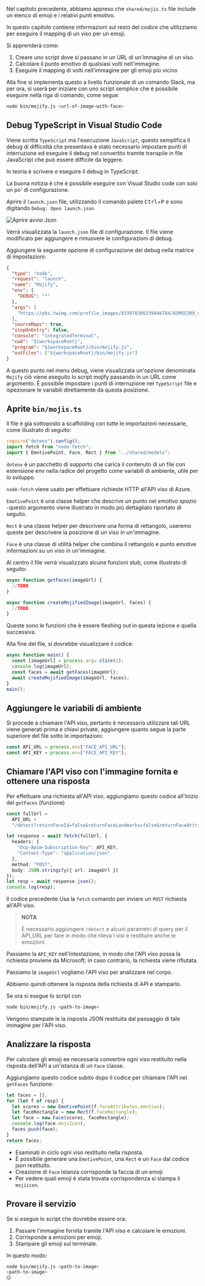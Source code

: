 Nel capitolo precedente, abbiamo appreso che `shared/mojis.ts` file include un elenco di emoji e i relativi punti emotivo.

In questo capitolo contiene informazioni sul resto del codice che utilizziamo per eseguire il mapping di un viso per un emoji.

Si apprenderà come:

1. Creare uno script dove si passano in un URL di un'immagine di un viso.
2. Calcolare il punto emotivo di qualsiasi volti nell'immagine.
3. Eseguire il mapping di volti nell'immagine per gli emoji più vicino

Alla fine si implementa questo a livello funzionale di un comando Slack, ma per ora, si userà per iniziare con uno script semplice che è possibile eseguire nella riga di comando, come segue:

```bash
node bin/mojify.js <url-of-image-with-face>
```

## <a name="debugging-typescript-in-vs-code"></a>Debug TypeScript in Visual Studio Code

Viene scritta `TypeScript` ma l'esecuzione `JavaScript`; questo semplifica il debug di difficoltà che presentava è stato necessario impostare punti di interruzione ed eseguire il debug nel convertito tramite transpile in file JavaScript che può essere difficile da leggere.

In teoria è scrivere _e_ eseguire il debug in TypeScript.

La buona notizia è che è possibile eseguire con Visual Studio code con solo un po' di configurazione.

Aprire il `launch.json` file, utilizzando il comando palete <kbd>Ctrl</kbd>+<kbd>P</kbd> e sono digitando `Debug: Open launch.json`

![Aprire avvio Json](/media-drafts/5.open-debug-launch.json.png)

Verrà visualizzata la `launch.json` file di configurazione. Il file viene modificato per aggiungere e rimuovere le configurazioni di debug.

Aggiungere la seguente opzione di configurazione del debug nella matrice di impostazioni:

```json
{
  "type": "node",
  "request": "launch",
  "name": "Mojify",
  "env": {
    "DEBUG": "*"
  },
  "args": [
    "https://pbs.twimg.com/profile_images/833970306339446784/83MO53R9_400x400.jpg"
  ],
  "sourceMaps": true,
  "stopOnEntry": false,
  "console": "integratedTerminal",
  "cwd": "${workspaceRoot}",
  "program": "${workspaceRoot}/bin/mojify.js",
  "outFiles": ["${workspaceRoot}/bin/mojify.js"]
}
```

A questo punto nel menu debug, viene visualizzata un'opzione denominata `Mojify` ciò viene eseguito lo script mojify passando in un URL come argomento. È possibile impostare i punti di interruzione nel `TypeScript` file e ispezionare le variabili direttamente da questa posizione.

## <a name="open-up-binmojists"></a>Aprite `bin/mojis.ts`

Il file è già sottoposto a scaffolding con tutte le importazioni necessarie, come illustrato di seguito:

```typescript
require("dotenv").config();
import fetch from "node-fetch";
import { EmotivePoint, Face, Rect } from "../shared/models";
```

`dotenv` è un pacchetto di supporto che carica il contenuto di un file con estensione env nella radice del progetto come variabili di ambiente, utile per lo sviluppo.

`node-fetch` viene usato per effettuare richieste HTTP all'API viso di Azure.

`EmotivePoint` è una classe helper che descrive un punto nel _emotivo spazio_ -questo argomento viene illustrato in modo più dettagliato riportato di seguito.

`Rect` è una classe helper per descrivere una forma di rettangolo, useremo queste per descrivere la posizione di un viso in un'immagine.

`Face` è una classe di utilità helper che combina il rettangolo e punto emotive informazioni su un viso in un'immagine.

Al centro il file verrà visualizzato alcune funzioni stub, come illustrato di seguito:

```typescript
async function getFaces(imageUrl) {
  //TODO
}

async function createMojifiedImage(imageUrl, faces) {
  //TODO
}
```

Queste sono le funzioni che è essere fleshing out in questa lezione e quella successiva.

Alla fine del file, si dovrebbe visualizzare il codice:

```typescript
async function main() {
  const [imageUrl] = process.argv.slice(2);
  console.log(imageUrl);
  const faces = await getFaces(imageUrl);
  await createMojifiedImage(imageUrl, faces);
}
main();
```

## <a name="add-the-environment-variables"></a>Aggiungere le variabili di ambiente

Si procede a chiamare l'API viso, pertanto è necessario utilizzare tali URL viene generati prima e chiavi private, aggiungere quanto segue la parte superiore del file sotto le importazioni:

```typescript
const API_URL = process.env["FACE_API_URL"];
const API_KEY = process.env["FACE_API_KEY"];
```

## <a name="call-the-face-api-with-the-provided-image-and-get-a-response"></a>Chiamare l'API viso con l'immagine fornita e ottenere una risposta

Per effettuare una richiesta all'API viso, aggiungiamo questo codice all'inizio del `getFaces` (funzione)

```typescript
const fullUrl =
  API_URL +
  "/detect?returnFaceId=false&returnFaceLandmarks=false&returnFaceAttributes=emotion";

let response = await fetch(fullUrl, {
  headers: {
    "Ocp-Apim-Subscription-Key": API_KEY,
    "Content-Type": "application/json"
  },
  method: "POST",
  body: JSON.stringify({ url: imageUrl })
});
let resp = await response.json();
console.log(resp);
```

Il codice precedente Usa la `fetch` comando per inviare un `POST` richiesta all'API viso.

> **NOTA**
>
> È necessario aggiungere `/detect` e alcuni parametri di query per il API_URL per fare in modo che rileva i visi e restituire anche le emozioni.

Passiamo la `API_KEY` nell'intestazione, in modo che l'API viso possa la richiesta proviene da Microsoft; in caso contrario, la richiesta viene rifiutata.

Passiamo la `imageUrl` vogliamo l'API viso per analizzare nel corpo.

Abbiamo quindi ottenere la risposta della richiesta di API e stamparlo.

Se ora si esegue lo script con

```bash
node bin/mojify.js <path-to-image>
```

Vengono stampate le la risposta JSON restituita dal passaggio di tale immagine per l'API viso.

## <a name="parse-the-response"></a>Analizzare la risposta

Per calcolare gli emoji ee necessaria convertire ogni viso restituito nella risposta dell'API a un'istanza di un `Face` classe.

Aggiungiamo questo codice subito dopo il codice per chiamare l'API nel `getFaces` funzione:

```typescript
let faces = [];
for (let f of resp) {
  let scores = new EmotivePoint(f.faceAttributes.emotion);
  let faceRectangle = new Rect(f.faceRectangle);
  let face = new Face(scores, faceRectangle);
  console.log(face.mojiIcon);
  faces.push(face);
}
return faces;
```

- Esaminati in ciclo ogni viso restituito nella risposta.
- È possibile generare una `EmotivePoint`, una `Rect` e un `Face` dal codice json restituito.
- Creazione di `Face` istanza corrisponde la faccia di un emoji
- Per vedere quali emoji è stata trovata corrispondenza si stampa il `mojiicon`.

## <a name="try-it-out"></a>Provare il servizio

Se si esegue lo script che dovrebbe essere ora:

1. Passare l'immagine fornita tramite l'API viso e calcolare le emozioni.
2. Corrisponde a emozioni per emoji.
3. Stampare gli emoji sul terminale.

In questo modo:

```bash
node bin/mojify.js <path-to-image>
<path-to-image>
😕
```

